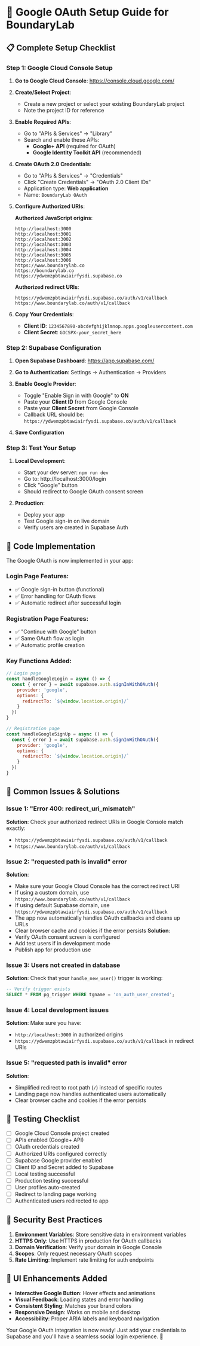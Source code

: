 # 🔐 Google OAuth Setup Guide for BoundaryLab

## 📋 Complete Setup Checklist

### Step 1: Google Cloud Console Setup

1. **Go to Google Cloud Console**: https://console.cloud.google.com/
2. **Create/Select Project**:
   - Create a new project or select your existing BoundaryLab project
   - Note the project ID for reference

3. **Enable Required APIs**:
   - Go to "APIs & Services" → "Library"
   - Search and enable these APIs:
     - **Google+ API** (required for OAuth)
     - **Google Identity Toolkit API** (recommended)

4. **Create OAuth 2.0 Credentials**:
   - Go to "APIs & Services" → "Credentials"
   - Click "Create Credentials" → "OAuth 2.0 Client IDs"
   - Application type: **Web application**
   - Name: `BoundaryLab OAuth`

5. **Configure Authorized URIs**:
   
   **Authorized JavaScript origins**:
   ```
   http://localhost:3000
   http://localhost:3001
   http://localhost:3002
   http://localhost:3003
   http://localhost:3004
   http://localhost:3005
   http://localhost:3006
   https://www.boundarylab.co
   https://boundarylab.co
   https://ydwemzpbtawiairfysdi.supabase.co
   ```
   
   **Authorized redirect URIs**:
   ```
   https://ydwemzpbtawiairfysdi.supabase.co/auth/v1/callback
   https://www.boundarylab.co/auth/v1/callback
   ```

6. **Copy Your Credentials**:
   - **Client ID**: `1234567890-abcdefghijklmnop.apps.googleusercontent.com`
   - **Client Secret**: `GOCSPX-your_secret_here`

### Step 2: Supabase Configuration

1. **Open Supabase Dashboard**: https://app.supabase.com/
2. **Go to Authentication**: Settings → Authentication → Providers
3. **Enable Google Provider**:
   - Toggle "Enable Sign in with Google" to **ON**
   - Paste your **Client ID** from Google Console
   - Paste your **Client Secret** from Google Console
   - Callback URL should be: `https://ydwemzpbtawiairfysdi.supabase.co/auth/v1/callback`

4. **Save Configuration**

### Step 3: Test Your Setup

1. **Local Development**:
   - Start your dev server: `npm run dev`
   - Go to: http://localhost:3000/login
   - Click "Google" button
   - Should redirect to Google OAuth consent screen

2. **Production**:
   - Deploy your app
   - Test Google sign-in on live domain
   - Verify users are created in Supabase Auth

## 🔧 Code Implementation

The Google OAuth is now implemented in your app:

### Login Page Features:
- ✅ Google sign-in button (functional)
- ✅ Error handling for OAuth flows
- ✅ Automatic redirect after successful login

### Registration Page Features:
- ✅ "Continue with Google" button
- ✅ Same OAuth flow as login
- ✅ Automatic profile creation

### Key Functions Added:
```javascript
// Login page
const handleGoogleLogin = async () => {
  const { error } = await supabase.auth.signInWithOAuth({
    provider: 'google',
    options: {
      redirectTo: `${window.location.origin}/`
    }
  })
}

// Registration page  
const handleGoogleSignUp = async () => {
  const { error } = await supabase.auth.signInWithOAuth({
    provider: 'google',
    options: {
      redirectTo: `${window.location.origin}/`
    }
  })
}
```

## 🚨 Common Issues & Solutions

### Issue 1: "Error 400: redirect_uri_mismatch"
**Solution**: Check your authorized redirect URIs in Google Console match exactly:
- `https://ydwemzpbtawiairfysdi.supabase.co/auth/v1/callback`
- `https://www.boundarylab.co/auth/v1/callback`

### Issue 2: "requested path is invalid" error
**Solution**: 
- Make sure your Google Cloud Console has the correct redirect URI
- If using a custom domain, use `https://www.boundarylab.co/auth/v1/callback`
- If using default Supabase domain, use `https://ydwemzpbtawiairfysdi.supabase.co/auth/v1/callback`
- The app now automatically handles OAuth callbacks and cleans up URLs
- Clear browser cache and cookies if the error persists
**Solution**: 
- Verify OAuth consent screen is configured
- Add test users if in development mode
- Publish app for production use

### Issue 3: Users not created in database
**Solution**: Check that your `handle_new_user()` trigger is working:
```sql
-- Verify trigger exists
SELECT * FROM pg_trigger WHERE tgname = 'on_auth_user_created';
```

### Issue 4: Local development issues
**Solution**: Make sure you have:
- `http://localhost:3000` in authorized origins
- `https://ydwemzpbtawiairfysdi.supabase.co/auth/v1/callback` in redirect URIs

### Issue 5: "requested path is invalid" error
**Solution**: 
- Simplified redirect to root path (`/`) instead of specific routes
- Landing page now handles authenticated users automatically
- Clear browser cache and cookies if the error persists

## 🎯 Testing Checklist

- [ ] Google Cloud Console project created
- [ ] APIs enabled (Google+ API)
- [ ] OAuth credentials created
- [ ] Authorized URIs configured correctly
- [ ] Supabase Google provider enabled
- [ ] Client ID and Secret added to Supabase
- [ ] Local testing successful
- [ ] Production testing successful
- [ ] User profiles auto-created
- [ ] Redirect to landing page working
- [ ] Authenticated users redirected to app

## 🔐 Security Best Practices

1. **Environment Variables**: Store sensitive data in environment variables
2. **HTTPS Only**: Use HTTPS in production for OAuth callbacks
3. **Domain Verification**: Verify your domain in Google Console
4. **Scopes**: Only request necessary OAuth scopes
5. **Rate Limiting**: Implement rate limiting for auth endpoints

## 🎨 UI Enhancements Added

- **Interactive Google Button**: Hover effects and animations
- **Visual Feedback**: Loading states and error handling
- **Consistent Styling**: Matches your brand colors
- **Responsive Design**: Works on mobile and desktop
- **Accessibility**: Proper ARIA labels and keyboard navigation

Your Google OAuth integration is now ready! Just add your credentials to Supabase and you'll have a seamless social login experience. 🚀
